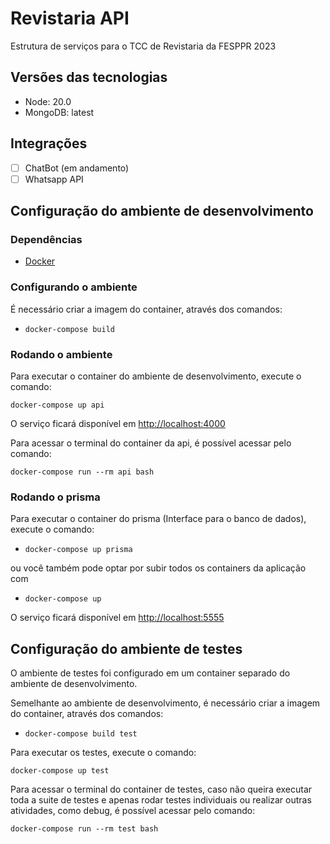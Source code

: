 # Revistaria API

Estrutura de serviços para o TCC de Revistaria da FESPPR 2023

## Versões das tecnologias

- Node: 20.0
- MongoDB: latest

## Integrações

- [ ] ChatBot (em andamento)
- [ ] Whatsapp API

## Configuração do ambiente de desenvolvimento

### Dependências

- [Docker](https://www.docker.com/)

### Configurando o ambiente

É necessário criar a imagem do container, através dos comandos:
- `docker-compose build`

### Rodando o ambiente

Para executar o container do ambiente de desenvolvimento, execute o comando:

`docker-compose up api`


O serviço ficará disponível em [http://localhost:4000](http://localhost:4000)

Para acessar o terminal do container da api, é possível acessar pelo comando:

`docker-compose run --rm api bash`

### Rodando o prisma

Para executar o container do prisma (Interface para o banco de dados), execute o comando:

- `docker-compose up prisma`

ou você também pode optar por subir todos os containers da aplicação com 

- `docker-compose up`

O serviço ficará disponível em [http://localhost:5555](http://localhost:5555)
## Configuração do ambiente de testes

O ambiente de testes foi configurado em um container separado do ambiente de desenvolvimento.

Semelhante ao ambiente de desenvolvimento, é necessário criar a imagem do container, através dos comandos:
- `docker-compose build test`

Para executar os testes, execute o comando:

`docker-compose up test`

Para acessar o terminal do container de testes, caso não queira executar toda a suite de testes e apenas rodar testes individuais ou realizar outras atividades, como debug, é possível acessar pelo comando:

`docker-compose run --rm test bash`